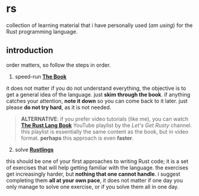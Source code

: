 # rs

collection of learning material that i have personally used (*am using*) for the Rust
programming language.

## introduction

order matters, so follow the steps in order.

1. speed-run [**The Book**](https://doc.rust-lang.org/book/)

it does not matter if you do not understand everything, the objective is to get
a general idea of the language. just **skim through the book**. if anything catches
your attention, **note it down** so you can come back to it later. just please **do not try hard**, as it is not needed.

> **ALTERNATIVE**: if you prefer video tutorials (like me), you can watch
[**The Rust Lang Book**](https://youtube.com/playlist?list=PLai5B987bZ9CoVR-QEIN9foz4QCJ0H2Y8&si=KqXUYv074Uc_nH_i)
YouTube playlist by the *Let's Get Rusty* channel.
this playlist is essentially the same content as the book, but in video format. **perhaps**
this approach is even **faster**.

2. solve [**Rustlings**](https://github.com/rust-lang/rustlings)

this should be one of your first approaches to writing Rust code; it is a set of
exercises that will help getting familiar with the language.
the exercises get increasingly harder, but **nothing that one cannot handle**.
i suggest completing them **all at your own pace**, it does not matter if one day you only manage to solve one exercise, or if you solve them all in one day.